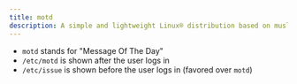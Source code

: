 ```yaml
---
title: motd
description: A simple and lightweight Linux® distribution based on musl libc and toybox
---
```


- `motd` stands for "Message Of The Day"
- `/etc/motd` is shown after the user logs in
- `/etc/issue` is shown before the user logs in (favored over `motd`)
